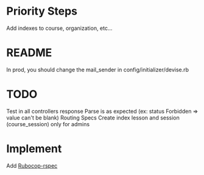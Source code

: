 # Priority Steps

Add indexes to course, organization, etc...


# README

In prod, you should change the mail_sender in config/initializer/devise.rb

# TODO

Test in all controllers response Parse is as expected (ex: status Forbidden => value can't be blank)
Routing Specs
Create index lesson and session (course_session) only for admins

# Implement

Add [Rubocop-rspec](https://github.com/rubocop-hq/rubocop-rspec)
